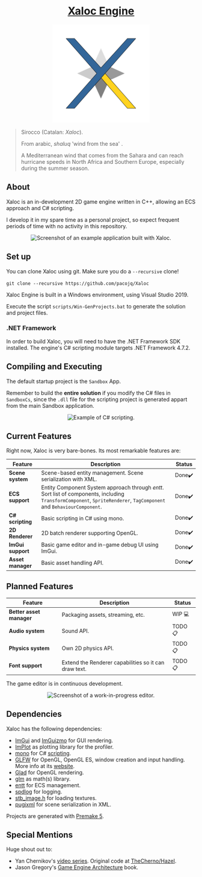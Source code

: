 <h1 align="center" style="border-bottom: none;">
  <a href="https://github.com/pacojq/Xaloc/">Xaloc Engine</a>
</h1>

<p align="center">
  <img height="260" src="res/xaloc-logo.svg" alt="Xaloc Engine logo" />
</p>

> Sirocco (Catalan: _Xaloc_).
> 
> From arabic, _shaluq_ 'wind from the sea' .
> 
> A Mediterranean wind that comes from the Sahara and can reach hurricane speeds in North Africa and Southern Europe, especially during the summer season.


## About

Xaloc is an in-development 2D game engine written in C++, allowing an ECS approach and C# scripting.

I develop it in my spare time as a personal project, so expect frequent periods of time with no activity in this repository.

<p align="center">
    <img height="360" src="res/sandbox.png" alt="Screenshot of an example application built with Xaloc." />
</p>

## Set up

You can clone Xaloc using git. Make sure you do a ```--recursive``` clone!

```git clone --recursive https://github.com/pacojq/Xaloc```

Xaloc Engine is built in a Windows environment, using Visual Studio 2019. 

Execute the script `scripts/Win-GenProjects.bat` 
to generate the solution and project files.

### .NET Framework 

In order to build Xaloc, you will need to have the .NET Framework SDK installed. The engine's C# scripting module
targets .NET Framework 4.7.2.


## Compiling and Executing

The default startup project is the `Sandbox` App.

Remember to build the **entire solution** if you modify the C# files in `SandboxCs`, since the `.dll` file for the
scripting project is generated appart from the main Sandbox application.

<p align="center">
    <img height="300" src="res/csharp-demo.gif" alt="Example of C# scripting." />
</p>


## Current Features

Right now, Xaloc is very bare-bones. Its most remarkable features are:

| Feature | Description | Status |
| ------- | ----------- | ------ |
| **Scene system** | Scene-based entity management. Scene serialization with XML. | Done✔️ |
| **ECS support** | Entity Component System approach through *entt*. Sort list of components, including `TransformComponent`, `SpriteRenderer`, `TagComponent` and `BehaviourComponent`. | Done✔️ |
| **C# scripting** | Basic scripting in C# using mono. | Done✔️ |
| **2D Renderer** | 2D batch renderer supporting OpenGL. | Done✔️ |
| **ImGui support** | Basic game editor and in-game debug UI using ImGui. | Done✔️ |
| **Asset manager** | Basic asset handling API. | Done✔️ |

 

## Planned Features

| Feature | Description | Status |
| ------- | ----------- | ------ |
| **Better asset manager** | Packaging assets, streaming, etc. | WIP 💻 |
| **Audio system** | Sound API. | TODO 📋 |
| **Physics system** | Own 2D physics API. | TODO 📋 |
| **Font support** | Extend the Renderer capabilities so it can draw text. | TODO 📋 |


The game editor is in continuous development.

<p align="center">
    <img height="360" src="res/sandbox-editor.png" alt="Screenshot of a work-in-progress editor." />
</p>


## Dependencies

Xaloc has the following dependencies:

  - [ImGui](https://github.com/ocornut/imgui) and [ImGuizmo](https://github.com/CedricGuillemet/ImGuizmo) for GUI rendering.
  - [ImPlot](https://github.com/epezent/implot) as plotting library for the profiler.
  - [mono](https://www.mono-project.com/docs/about-mono/) for C# [scripting](https://www.mono-project.com/docs/advanced/embedding/scripting/).
  - [GLFW](https://github.com/glfw/glfw) for OpenGL, OpenGL ES, window creation 
  and input handling. More info at its [website](https://www.glfw.org/).
  - [Glad](https://glad.dav1d.de) for OpenGL rendering.
  - [glm](https://github.com/g-truc//glm) as math(s) library.
  - [entt](https://github.com/skypjack/entt) for ECS management.
  - [spdlog](https://github.com/gabime/spdlog) for logging.
  - [stb_image.h](https://github.com/nothings/stb) for loading textures.
  - [pugixml](https://pugixml.org) for scene serialization in XML.

Projects are generated with [Premake 5](https://github.com/premake/premake-core/releases).

## Special Mentions

Huge shout out to:

  - Yan Chernikov's [video series](https://www.youtube.com/playlist?list=PLlrATfBNZ98dC-V-N3m0Go4deliWHPFwT). Original code at [TheCherno/Hazel](https://github.com/TheCherno/Hazel).
  - Jason Gregory's [Game Engine Architecture](https://www.gameenginebook.com) book.
